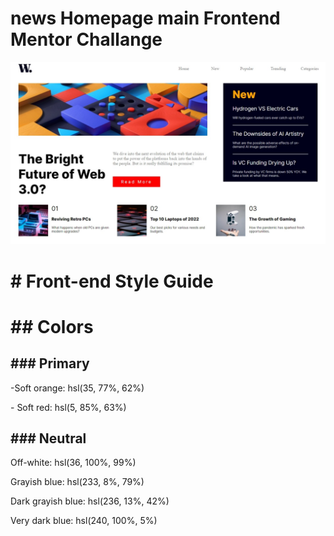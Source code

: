 <h1>news Homepage main Frontend Mentor Challange</h1>
<img src="https://github.com/Santhoshlesk/news-homepage/blob/master/Design/Destop_view.jpeg" alt="news web destop view">

<h1># Front-end Style Guide</h1>

<h1>## Colors</h1>

<h2>### Primary</h2>

<p> -Soft orange: hsl(35, 77%, 62%)</p>
<p> - Soft red: hsl(5, 85%, 63%)</p>

<h2>### Neutral</h2>

<p> Off-white: hsl(36, 100%, 99%)</p>
<p> Grayish blue: hsl(233, 8%, 79%)</p>
<p> Dark grayish blue: hsl(236, 13%, 42%)</p>
<p> Very dark blue: hsl(240, 100%, 5%)</p>